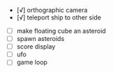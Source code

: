 - [√] orthographic camera
- [√] teleport ship to other side
- [ ] make floating cube an asteroid
- [ ] spawn asteroids
- [ ] score display
- [ ] ufo
- [ ] game loop
